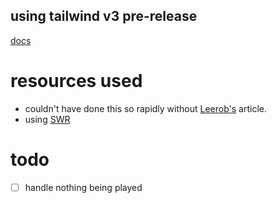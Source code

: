 ## using tailwind v3 pre-release
[docs](https://github.com/tailwindlabs/tailwindcss/releases/tag/v3.0.0-alpha.1)

# resources used
- couldn't have done this so rapidly without [Leerob's](https://leerob.io/snippets/spotify) article.
- using [SWR](https://leerob.io/blog/fetching-data-with-swr#consuming-the-data)

# todo
- [ ] handle nothing being played